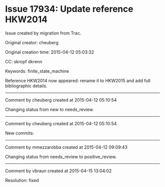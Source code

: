 # Issue 17934: Update reference HKW2014

Issue created by migration from Trac.

Original creator: cheuberg

Original creation time: 2015-04-12 05:03:32

CC:  skropf dkrenn

Keywords: finite_state_machine

Reference HKW2014 now appeared: rename it to HKW2015 and add full bibliographic details.


---

Comment by cheuberg created at 2015-04-12 05:10:54

Changing status from new to needs_review.


---

Comment by cheuberg created at 2015-04-12 05:10:54

New commits:


---

Comment by mmezzarobba created at 2015-04-12 09:09:43

Changing status from needs_review to positive_review.


---

Comment by vbraun created at 2015-04-15 13:04:02

Resolution: fixed
